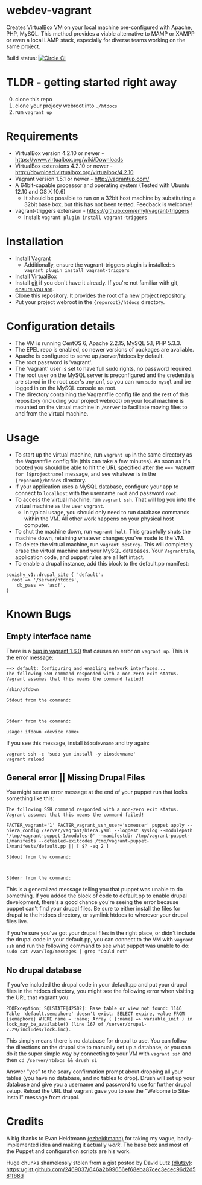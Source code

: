webdev-vagrant
==============

Creates VirtualBox VM on your local machine pre-configured with Apache, PHP, MySQL. This method provides a viable alternative to MAMP or XAMPP or even a local LAMP stack, especially for diverse teams working on the same project.

Build status: [![Circle CI](https://circleci.com/gh/gchaix/webdev-vagrant.svg?style=svg)](https://circleci.com/gh/gchaix/webdev-vagrant)

TLDR - getting started right away
=============

0. clone this repo
0. clone your projecy webroot into ```./htdocs```
0. run ```vagrant up```

Requirements
==============

* VirtualBox version 4.2.10 or newer - https://www.virtualbox.org/wiki/Downloads
* VirtualBox extensions 4.2.10 or newer - http://download.virtualbox.org/virtualbox/4.2.10
* Vagrant version 1.5.1 or newer - http://vagrantup.com/
* A 64bit-capable processor and operating system (Tested with Ubuntu 12.10 and OS X 10.6)
  * It should be possible to run on a 32bit host machine by substituting a 32bit base box, but this has not been tested. Feedback is welcome!
* vagrant-triggers extension - https://github.com/emyl/vagrant-triggers
  * Install: ```vagrant plugin install vagrant-triggers```

Installation
=============

* Install [Vagrant](http://downloads.vagrantup.com/)
  * Additionally, ensure the vagrant-triggers plugin is installed: `$ vagrant plugin install vagrant-triggers`
* Install [VirtualBox](https://www.virtualbox.org/wiki/Downloads)
* Install [git](http://git-scm.com/downloads) if you don't have it already. If you're not familiar with git, [ensure you are](http://git-scm.com/doc).
* Clone this repository. It provides the root of a new project repository.
* Put your project webroot in the `{reporoot}/htdocs` directory.

Configuration details
==============

* The VM is running CentOS 6, Apache 2.2.15, MySQL 5.1, PHP 5.3.3.
* The EPEL repo is enabled, so newer versions of packages are available.
* Apache is configured to serve up /server/htdocs by default.
* The root password is 'vagrant'.
* The 'vagrant' user is set to have full sudo rights, no password required.
* The root user on the MySQL server is preconfigured and the credentials are stored in the root user's .my.cnf, so you can run `sudo mysql` and be logged in on the MySQL console as root.
* The directory containing the Vagrantfile config file and the rest of this repository (including your project webroot) on your local machine is mounted on the virtual machine in `/server` to facilitate moving files to and from the virtual machine.

Usage
==============

* To start up the virtual machine, run `vagrant up` in the same directory as the Vagrantfile config file (this can take a few minutes). As soon as it's booted you should be able to hit the URL specified after the `==> VAGRANT for [$projectname]` message, and see whatever is in the `{reporoot}/htdocs` directory.
* If your application uses a MySQL database, configure your app to connect to `localhost` with the username `root` and password `root`.
* To access the virtual machine, run `vagrant ssh`.  That will log you into the virtual machine as the user `vagrant`.
  * In typical usage, you should only need to run database commands within the VM. All other work happens on your physical host computer.
* To shut the machine down, run `vagrant halt`.  This gracefully shuts the machine down, retaining whatever changes you've made to the VM.
* To delete the virtual machine, run `vagrant destroy`.  This will completely erase the virtual machine and your MySQL databases. Your `Vagrantfile`, application code, and puppet rules are all left intact.
* To enable a drupal instance, add this block to the default.pp manifest:
```
squishy_v1::drupal_site { 'default':
  root => '/server/htdocs',
    db_pass => 'asdf',
}
```

Known Bugs
====

Empty interface name
---

There is a [bug in vagrant 1.6.0](https://github.com/mitchellh/vagrant/issues/3649) that causes an error on `vagrant up`. This is the error message:

```
==> default: Configuring and enabling network interfaces...
The following SSH command responded with a non-zero exit status.
Vagrant assumes that this means the command failed!

/sbin/ifdown

Stdout from the command:



Stderr from the command:

usage: ifdown <device name>

```

If you see this message, install `biosdevname` and try again: 

```
vagrant ssh -c 'sudo yum install -y biosdevname'
vagrant reload
```

General error || Missing Drupal Files 
---
You might see an error message at the end of your puppet run that looks something like this:

```
The following SSH command responded with a non-zero exit status.
Vagrant assumes that this means the command failed!

FACTER_vagrant='1' FACTER_vagrant_ssh_user='someuser' puppet apply --hiera_config /server/vagrant/hiera.yaml --logdest syslog --modulepath '/tmp/vagrant-puppet-1/modules-0' --manifestdir /tmp/vagrant-puppet-1/manifests --detailed-exitcodes /tmp/vagrant-puppet-1/manifests/default.pp || [ $? -eq 2 ]

Stdout from the command:



Stderr from the command:
```

This is a generalized message telling you that puppet was unable to do something. If you added the block of code to default.pp to enable drupal development, there's a good chance you're seeing the error because puppet can't find your drupal files. Be sure to either install the files for drupal to the htdocs directory, or symlink htdocs to wherever your drupal files live.

If you're sure you've got your drupal files in the right place, or didn't include the drupal code in your default.pp, you can connect to the VM with `vagrant ssh` and run the following command to see what puppet was unable to do: 
`sudo cat /var/log/messages | grep "Could not"`

No drupal database
---


If you've included the drupal code in your default.pp and put your drupal files in the htdocs directory, you might see the following error when visiting the URL that vagrant you:

```
PDOException: SQLSTATE[42S02]: Base table or view not found: 1146 Table 'default.semaphore' doesn't exist: SELECT expire, value FROM {semaphore} WHERE name = :name; Array ( [:name] => variable_init ) in lock_may_be_available() (line 167 of /server/drupal-7.29/includes/lock.inc).
```

This simply means there is no database for drupal to use. You can follow the directions on the drupal site to manually set up a database, or you can do it the super simple way by connecting to your VM with `vagrant ssh` and then `cd /server/htdocs && drush si`

Answer "yes" to the scary confirmation prompt about dropping all your tables (you have no database, and no tables to drop). Drush will set up your database and give you a username and password to use for further drupal setup. Reload the URL that vagrant gave you to see the "Welcome to Site-Install" message from drupal.

Credits
==============
A big thanks to Evan Heidtmann [(ezheidtmann)](https://github.com/ezheidtmann) for taking my vague, badly-implemented idea and making it actually *work*.  The base box and most of the Puppet and configuration scripts are his work.

Huge chunks shamelessly stolen from a gist posted by David Lutz [(dlutzy)](https://github.com/dlutzy): https://gist.github.com/2469037/646a2b99656ef68eba87cec3ecec96d2d581f68d

